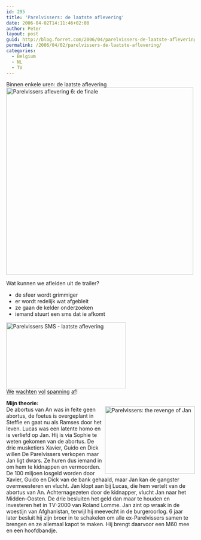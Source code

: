 ```yaml
---
id: 295
title: 'Parelvissers: de laatste aflevering'
date: 2006-04-02T14:11:46+02:00
author: Peter
layout: post
guid: http://blog.forret.com/2006/04/parelvissers-de-laatste-aflevering/
permalink: /2006/04/02/parelvissers-de-laatste-aflevering/
categories:
  - Belgium
  - NL
  - TV
---
```

Binnen enkele uren: de laatste aflevering  
[<img src="http://static.flickr.com/40/121796974_9f2a2e51a7.jpg" width="500" alt="Parelvissers aflevering 6: de finale" />](http://www.flickr.com/photos/pforret/121796974/ "Photo Sharing")

Wat kunnen we afleiden uit de trailer?

  * de sfeer wordt grimmiger
  * er wordt redelijk wat afgebleit
  * ze gaan de kelder onderzoeken
  * iemand stuurt een sms dat ie afkomt

[<img loading="lazy" src="http://static.flickr.com/41/121796975_811e009284_o.jpg" width="320" height="176" alt="Parelvissers SMS - laatste aflevering" />](http://www.flickr.com/photos/pforret/121796975/ "Photo Sharing")  
[We](http://blog.pictrix.be/articles/2006/03/26/parelvissers-5) [wachten](http://blog.zog.org/2006/03/parelvissers-4.html) [vol](http://www.kerygma.be/2006/03/26/de-parelvissers-aflevering-5.htm) [spanning](http://www.clopin.be/archives/2006/03/29/de-barman/) [af](http://www.pietel.be/archives/1286)!  
<!--more-->

  
**Mijn theorie:**  
[<img loading="lazy" src="http://static.flickr.com/36/121815294_ee91f3ed7d_m.jpg" style="float: right" width="240" height="180" alt="Parelvissers: the revenge of Jan" />](http://www.flickr.com/photos/pforret/121815294/ "Photo Sharing")De abortus van An was in feite geen abortus, de foetus is overgeplant in Steffie en gaat nu als Ramses door het leven. Lucas was een latente homo en is verliefd op Jan. Hij is via Sophie te weten gekomen van de abortus. De drie musketiers Xavier, Guido en Dick willen De Parelvissers verkopen maar Jan ligt dwars. Ze huren dus iemand in om hem te kidnappen en vermoorden. De 100 miljoen losgeld worden door Xavier, Guido en Dick van de bank gehaald, maar Jan kan de gangster overmeesteren en vlucht. Jan klopt aan bij Lucas, die hem vertelt van de abortus van An. Achternagezeten door de kidnapper, vlucht Jan naar het Midden-Oosten. De drie besluiten het geld dan maar te houden en investeren het in TV-2000 van Roland Lomme. Jan zint op wraak in de woestijn van Afghanistan, terwijl hij meevecht in de burgeroorlog. 6 jaar later besluit hij zijn broer in te schakelen om alle ex-Parelvissers samen te brengen en ze allemaal kapot te maken. Hij brengt daarvoor een M60 mee en een hoofdbandje.
